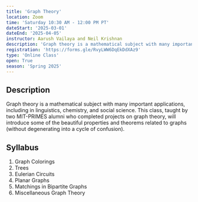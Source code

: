 ```yaml
---
title: 'Graph Theory'
location: Zoom
time: 'Saturday 10:30 AM - 12:00 PM PT'
dateStart: '2025-03-01'
dateEnd: '2025-04-05'
instructor: Aarush Vailaya and Neil Krishnan
description: 'Graph theory is a mathematical subject with many important applications, including in linguistics, chemistry, and social science. This class, taught by two MIT-PRIMES alumni who completed projects on graph theory, will introduce some of the beautiful properties and theorems related to graphs (without degenerating into a cycle of confusion).'
registration: 'https://forms.gle/RvyLWW6DqEkDdXAz9'
type: 'Online Class'
open: True
season: 'Spring 2025'
---
```


## Description

Graph theory is a mathematical subject with many important applications, including in linguistics, chemistry, and social science. This class, taught by two MIT-PRIMES alumni who completed projects on graph theory, will introduce some of the beautiful properties and theorems related to graphs (without degenerating into a cycle of confusion).

## Syllabus

1. Graph Colorings
2. Trees
3. Eulerian Circuits
4. Planar Graphs
5. Matchings in Bipartite Graphs
6. Miscellaneous Graph Theory
